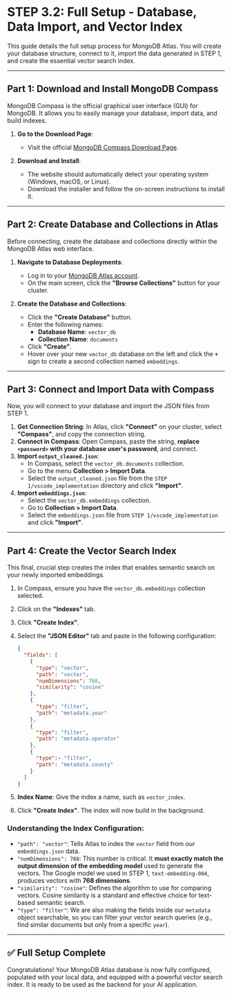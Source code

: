 # STEP 3.2: Full Setup - Database, Data Import, and Vector Index

This guide details the full setup process for MongoDB Atlas. You will create your database structure, connect to it, import the data generated in STEP 1, and create the essential vector search index.

---

## Part 1: Download and Install MongoDB Compass

MongoDB Compass is the official graphical user interface (GUI) for MongoDB. It allows you to easily manage your database, import data, and build indexes.

1.  **Go to the Download Page**:
    *   Visit the official [MongoDB Compass Download Page](https://www.mongodb.com/try/download/compass).

2.  **Download and Install**:
    *   The website should automatically detect your operating system (Windows, macOS, or Linux).
    *   Download the installer and follow the on-screen instructions to install it.

---

## Part 2: Create Database and Collections in Atlas

Before connecting, create the database and collections directly within the MongoDB Atlas web interface.

1.  **Navigate to Database Deployments**:
    *   Log in to your [MongoDB Atlas account](https://cloud.mongodb.com/).
    *   On the main screen, click the **"Browse Collections"** button for your cluster.

2.  **Create the Database and Collections**:
    *   Click the **"Create Database"** button.
    *   Enter the following names:
        *   **Database Name**: `vector_db`
        *   **Collection Name**: `documents`
    *   Click **"Create"**.
    *   Hover over your new `vector_db` database on the left and click the **`+`** sign to create a second collection named `embeddings`.

---

## Part 3: Connect and Import Data with Compass

Now, you will connect to your database and import the JSON files from STEP 1.

1.  **Get Connection String**: In Atlas, click **"Connect"** on your cluster, select **"Compass"**, and copy the connection string.
2.  **Connect in Compass**: Open Compass, paste the string, **replace `<password>` with your database user's password**, and connect.
3.  **Import `output_cleaned.json`**: 
    *   In Compass, select the `vector_db.documents` collection.
    *   Go to the menu **Collection > Import Data**.
    *   Select the `output_cleaned.json` file from the `STEP 1/vscode_implementation` directory and click **"Import"**.
4.  **Import `embeddings.json`**: 
    *   Select the `vector_db.embeddings` collection.
    *   Go to **Collection > Import Data**.
    *   Select the `embeddings.json` file from `STEP 1/vscode_implementation` and click **"Import"**.

---

## Part 4: Create the Vector Search Index

This final, crucial step creates the index that enables semantic search on your newly imported embeddings.

1.  In Compass, ensure you have the `vector_db.embeddings` collection selected.
2.  Click on the **"Indexes"** tab.
3.  Click **"Create Index"**.
4.  Select the **"JSON Editor"** tab and paste in the following configuration:

    ```json
    {
      "fields": [
        {
          "type": "vector",
          "path": "vector",
          "numDimensions": 768,
          "similarity": "cosine"
        },
        {
          "type": "filter",
          "path": "metadata.year"
        },
        {
          "type": "filter",
          "path": "metadata.operator"
        },
        {
          "type":- "filter",
          "path": "metadata.county"
        }
      ]
    }
    ```

5.  **Index Name**: Give the index a name, such as `vector_index`.
6.  Click **"Create Index"**. The index will now build in the background.

### Understanding the Index Configuration:
*   `"path": "vector"`: Tells Atlas to index the `vector` field from our `embeddings.json` data.
*   `"numDimensions": 768`: This number is critical. It **must exactly match the output dimension of the embedding model** used to generate the vectors. The Google model we used in STEP 1, `text-embedding-004`, produces vectors with **768 dimensions**.
*   `"similarity": "cosine"`: Defines the algorithm to use for comparing vectors. Cosine similarity is a standard and effective choice for text-based semantic search.
*   `"type": "filter"`: We are also making the fields inside our `metadata` object searchable, so you can filter your vector search queries (e.g., find similar documents but only from a specific `year`).

---

## ✅ Full Setup Complete

Congratulations! Your MongoDB Atlas database is now fully configured, populated with your local data, and equipped with a powerful vector search index. It is ready to be used as the backend for your AI application.

